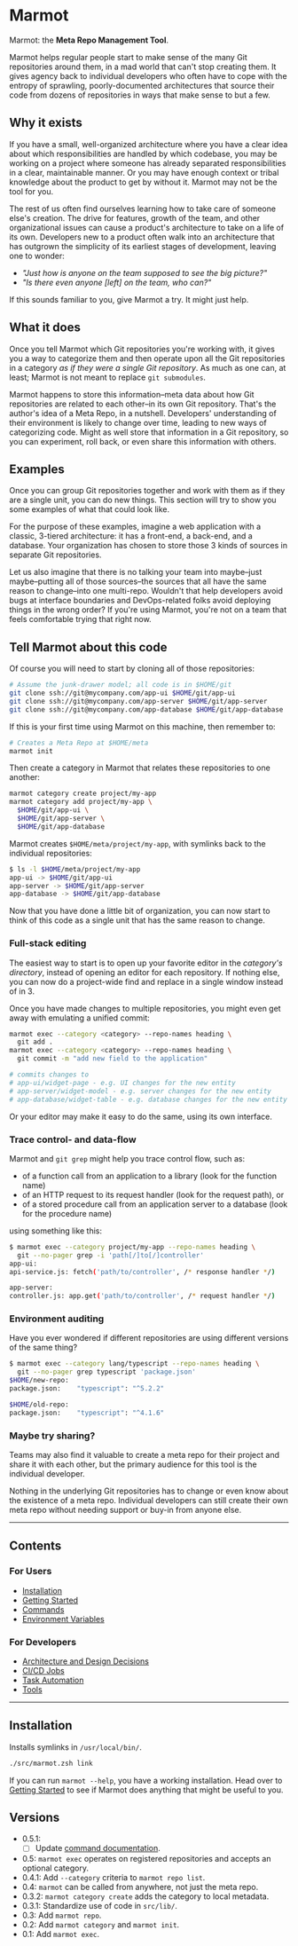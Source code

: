 # Marmot

Marmot: the **Meta Repo Management Tool**.

Marmot helps regular people start to make sense of the many Git repositories around them, in a mad
world that can't stop creating them.  It gives agency back to individual developers who often have
to cope with the entropy of sprawling, poorly-documented architectures that source their code from
dozens of repositories in ways that make sense to but a few.

## Why it exists

If you have a small, well-organized architecture where you have a clear idea about which
responsibilities are handled by which codebase, you may be working on a project where someone has
already separated responsibilities in a clear, maintainable manner.  Or you may have enough context
or tribal knowledge about the product to get by without it.  Marmot may not be the tool for you.

The rest of us often find ourselves learning how to take care of someone else's creation.  The drive
for features, growth of the team, and other organizational issues can cause a product's architecture
to take on a life of its own.  Developers new to a product often walk into an architecture that has
outgrown the simplicity of its earliest stages of development, leaving one to wonder:

- _"Just how is anyone on the team supposed to see the big picture?"_
- _"Is there even anyone \[left] on the team, who can?"_

If this sounds familiar to you, give Marmot a try.  It might just help.

## What it does

Once you tell Marmot which Git repositories you're working with, it gives you a way to categorize
them and then operate upon all the Git repositories in a category _as if they were a single Git
repository_.  As much as one can, at least; Marmot is not meant to replace `git submodules`.

Marmot happens to store this information–meta data about how Git repositories are related to each
other–in its own Git repository.  That's the author's idea of a Meta Repo, in a nutshell.
Developers' understanding of their environment is likely to change over time, leading to new ways of
categorizing code.  Might as well store that information in a Git repository, so you can experiment,
roll back, or even share this information with others.

## Examples

Once you can group Git repositories together and work with them as if they are a single unit, you
can do new things.  This section will try to show you some examples of what that could look like.

For the purpose of these examples, imagine a web application with a classic, 3-tiered architecture:
it has a front-end, a back-end, and a database.  Your organization has chosen to store those 3 kinds
of sources in separate Git repositories.

Let us also imagine that there is no talking your team into maybe–just maybe–putting all of those
sources–the sources that all have the same reason to change–into one multi-repo.  Wouldn't that help
developers avoid bugs at interface boundaries and DevOps-related folks avoid deploying things in the
wrong order?  If you're using Marmot, you're not on a team that feels comfortable trying that right
now.

## Tell Marmot about this code

Of course you will need to start by cloning all of those repositories:

```sh
# Assume the junk-drawer model; all code is in $HOME/git
git clone ssh://git@mycompany.com/app-ui $HOME/git/app-ui
git clone ssh://git@mycompany.com/app-server $HOME/git/app-server
git clone ssh://git@mycompany.com/app-database $HOME/git/app-database
```

If this is your first time using Marmot on this machine, then remember to:

```sh
# Creates a Meta Repo at $HOME/meta
marmot init
```

Then create a category in Marmot that relates these repositories to one another:

```sh
marmot category create project/my-app
marmot category add project/my-app \
  $HOME/git/app-ui \
  $HOME/git/app-server \
  $HOME/git/app-database
```

Marmot creates `$HOME/meta/project/my-app`, with symlinks back to the individual repositories:

```sh
$ ls -l $HOME/meta/project/my-app
app-ui -> $HOME/git/app-ui
app-server -> $HOME/git/app-server
app-database -> $HOME/git/app-database
```

Now that you have done a little bit of organization, you can now start to think of this code as a
single unit that has the same reason to change.

### Full-stack editing

The easiest way to start is to open up your favorite editor in the _category's directory_, instead
of opening an editor for each repository.  If nothing else, you can now do a project-wide find and
replace in a single window instead of in 3.

Once you have made changes to multiple repositories, you might even get away with emulating a
unified commit:

```sh
marmot exec --category <category> --repo-names heading \
  git add .
marmot exec --category <category> --repo-names heading \
  git commit -m "add new field to the application"

# commits changes to
# app-ui/widget-page - e.g. UI changes for the new entity
# app-server/widget-model - e.g. server changes for the new entity
# app-database/widget-table - e.g. database changes for the new entity
```

Or your editor may make it easy to do the same, using its own interface.

### Trace control- and data-flow

Marmot and `git grep` might help you trace control flow, such as:

- of a function call from an application to a library (look for the function name)
- of an HTTP request to its request handler (look for the request path), or
- of a stored procedure call from an application server to a database (look for the procedure name)

using something like this:

```sh
$ marmot exec --category project/my-app --repo-names heading \
  git --no-pager grep -i 'path[/]to[/]controller'
app-ui:
api-service.js: fetch('path/to/controller', /* response handler */)

app-server:
controller.js: app.get('path/to/controller', /* request handler */)
```

### Environment auditing

Have you ever wondered if different repositories are using different versions of the same thing?

```sh
$ marmot exec --category lang/typescript --repo-names heading \
  git --no-pager grep typescript 'package.json'
$HOME/new-repo:
package.json:    "typescript": "^5.2.2"

$HOME/old-repo:
package.json:    "typescript": "^4.1.6"
```

### Maybe try sharing?

Teams may also find it valuable to create a meta repo for their project and share it with each
other, but the primary audience for this tool is the individual developer.

Nothing in the underlying Git repositories has to change or even know about the existence of a meta
repo.  Individual developers can still create their own meta repo without needing support or buy-in
from anyone else.

---

## Contents

### For Users

- [Installation](#installation)
- [Getting Started](./doc/getting-started.md)
- [Commands](./doc/commands.md)
- [Environment Variables](./doc/environment-variables.md)

### For Developers

- [Architecture and Design Decisions](./doc/decisions.md)
- [CI/CD Jobs](./doc/cicd-jobs.md)
- [Task Automation](./doc/task-automation.md)
- [Tools](./doc/tools.md)

---

## Installation

Installs symlinks in `/usr/local/bin/`.

```sh
./src/marmot.zsh link
```

If you can run `marmot --help`, you have a working installation.  Head over to [Getting
Started](./doc/getting-started.md) to see if Marmot does anything that might be useful to you.

## Versions

- 0.5.1:
  - [ ] Update [command documentation](./doc/commands.md).
- 0.5: `marmot exec` operates on registered repositories and accepts an optional category.
- 0.4.1: Add `--category` criteria to `marmot repo list`.
- 0.4: `marmot` can be called from anywhere, not just the meta repo.
- 0.3.2: `marmot category create` adds the category to local metadata.
- 0.3.1: Standardize use of code in `src/lib/`.
- 0.3: Add `marmot repo`.
- 0.2: Add `marmot category` and `marmot init`.
- 0.1: Add `marmot exec`.
